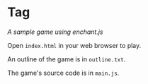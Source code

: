 # Tag

*A sample game using enchant.js*

Open `index.html` in your web browser to play.

An outline of the game is in `outline.txt`.

The game's source code is in `main.js`.
